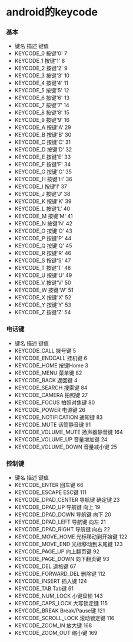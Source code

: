# android的keycode
### 基本
* 键名 描述 键值
* KEYCODE_0	按键'0'	7
* KEYCODE_1	按键'1'	8
* KEYCODE_2	按键'2'	9
* KEYCODE_3	按键'3'	10
* KEYCODE_4	按键'4'	11
* KEYCODE_5	按键'5'	12
* KEYCODE_6	按键'6'	13
* KEYCODE_7	按键'7'	14
* KEYCODE_8	按键'8'	15
* KEYCODE_9	按键'9'	16
* KEYCODE_A	按键'A'	29
* KEYCODE_B	按键'B'	30
* KEYCODE_C	按键'C'	31
* KEYCODE_D	按键'D'	32
* KEYCODE_E	按键'E'	33
* KEYCODE_F	按键'F'	34
* KEYCODE_G	按键'G'	35
* KEYCODE_H	按键'H'	36
* KEYCODE_I	按键'I'	37
* KEYCODE_J	按键'J'	38
* KEYCODE_K	按键'K'	39
* KEYCODE_L	按键'L'	40
* KEYCODE_M	按键'M'	41
* KEYCODE_N	按键'N'	42
* KEYCODE_O	按键'O'	43
* KEYCODE_P	按键'P'	44
* KEYCODE_Q	按键'Q'	45
* KEYCODE_R	按键'R'	46
* KEYCODE_S	按键'S'	47
* KEYCODE_T	按键'T'	48
* KEYCODE_U	按键'U'	49
* KEYCODE_V	按键'V'	50
* KEYCODE_W	按键'W'	51
* KEYCODE_X	按键'X'	52
* KEYCODE_Y	按键'Y'	53
* KEYCODE_Z	按键'Z'	54
### 电话键
* 键名 描述 键值
* KEYCODE_CALL	拨号键	5
* KEYCODE_ENDCALL	挂机键	6
* KEYCODE_HOME	按键Home	3
* KEYCODE_MENU	菜单键	82
* KEYCODE_BACK	返回键	4
* KEYCODE_SEARCH	搜索键	84
* KEYCODE_CAMERA	拍照键	27
* KEYCODE_FOCUS	拍照对焦键	80
* KEYCODE_POWER	电源键	26
* KEYCODE_NOTIFICATION	通知键	83
* KEYCODE_MUTE	话筒静音键	91
* KEYCODE_VOLUME_MUTE	扬声器静音键	164
* KEYCODE_VOLUME_UP	音量增加键	24
* KEYCODE_VOLUME_DOWN	音量减小键	25

### 控制键
* 键名 描述 键值
* KEYCODE_ENTER	回车键	66
* KEYCODE_ESCAPE	ESC键	111
* KEYCODE_DPAD_CENTER	导航键 确定键	23
* KEYCODE_DPAD_UP	导航键 向上	19
* KEYCODE_DPAD_DOWN	导航键 向下	20
* KEYCODE_DPAD_LEFT	导航键 向左	21
* KEYCODE_DPAD_RIGHT	导航键 向右	22
* KEYCODE_MOVE_HOME	光标移动到开始键	122
* KEYCODE_MOVE_END	光标移动到末尾键	123
* KEYCODE_PAGE_UP	向上翻页键	92
* KEYCODE_PAGE_DOWN	向下翻页键	93
* KEYCODE_DEL	退格键	67
* KEYCODE_FORWARD_DEL	删除键	112
* KEYCODE_INSERT	插入键	124
* KEYCODE_TAB	Tab键	61
* KEYCODE_NUM_LOCK	小键盘锁	143
* KEYCODE_CAPS_LOCK	大写锁定键	115
* KEYCODE_BREAK	Break/Pause键	121
* KEYCODE_SCROLL_LOCK	滚动锁定键	116
* KEYCODE_ZOOM_IN	放大键	168
* KEYCODE_ZOOM_OUT	缩小键	169
